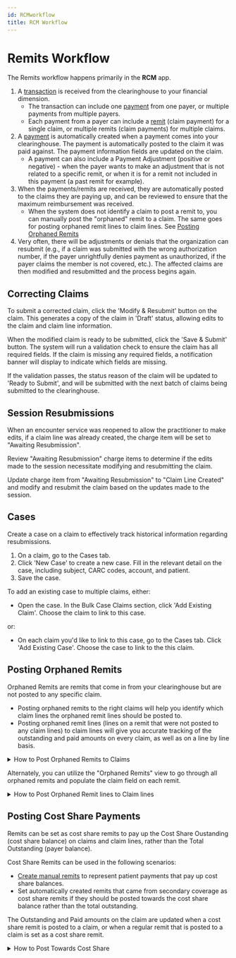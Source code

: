 ```yaml
--- 
id: RCMworkflow
title: RCM Workflow
---
```


# Remits Workflow

The Remits workflow happens primarily in the **RCM** app.

1. A [transaction](../RCM/Transactions.md) is received from the clearinghouse to your financial dimension. 
    - The transaction can include one [payment](../RCM/Payment.md) from one payer, or multiple payments from multiple payers.
    - Each payment from a payer can include a [remit](../RCM/Remits.md) (claim payment) for a single claim, or multiple remits (claim payments) for multiple claims. 
2. A [payment](../RCM/Payments.md) is automatically created when a payment comes into your clearinghouse. The payment is automatically posted to the claim it was paid against. The payment information fields are updated on the claim.
    - A payment can also include a Payment Adjustment (positive or negative) - when the payer wants to make an adjustment that is not related to a specific remit, or when it is for a remit not included in this payment (a past remit for example).
3. When the payments/remits are received, they are automatically posted to the claims they are paying up, and can be reviewed to ensure that the maximum reimbursement was received.
    - When the system does not identify a claim to post a remit to, you can manually post the "orphaned" remit to a claim. The same goes for posting orphaned remit lines to claim lines. See [Posting Orphaned Remits](../RCM/RCMworkflow.md/#posting-orphaned-remits)
4. Very often, there will be adjustments or denials that the organization can resubmit (e.g., if a claim was submitted with the wrong authorization number, if the payer unrightfully denies payment as unauthorized, if the payer claims the member is not covered, etc.). The affected claims are then modified and resubmitted and the process begins again.

## Correcting Claims
To submit a corrected claim, click the 'Modify & Resubmit' button on the claim. This generates a copy of the claim in 'Draft' status, allowing edits to the claim and claim line information.

When the modified claim is ready to be submitted, click the 'Save & Submit' button. The system will run a validation check to ensure the claim has all required fields. If the claim is missing any required fields, a notification banner will display to indicate which fields are missing.

If the validation passes, the status reason of the claim will be updated to 'Ready to Submit', and will be submitted with the next batch of claims being submitted to the clearinghouse.

## Session Resubmissions
When an encounter service was reopened to allow the practitioner to make edits, if a claim line was already created, the charge item will be set to "Awaiting Resubmission".

Review "Awaiting Resubmission" charge items to determine if the edits made to the session necessitate modifying and resubmitting the claim.

Update charge item from "Awaiting Resubmission" to "Claim Line Created" and modify and resubmit the claim based on the updates made to the session.

## Cases
Create a case on a claim to effectively track historical information regarding resubmissions.
1. On a claim, go to the Cases tab.
2. Click 'New Case' to create a new case. Fill in the relevant detail on the case, including subject, CARC codes, account, and patient.
3. Save the case.

To add an existing case to multiple claims, either:

- Open the case. In the Bulk Case Claims section, click 'Add Existing Claim'. Choose the claim to link to this case.

or:
- On each claim you'd like to link to this case, go to the Cases tab. Click 'Add Existing Case'. Choose the case to link to the this claim.

## Posting Orphaned Remits

Orphaned Remits are remits that come in from your clearinghouse but are not posted to any specific claim. 
- Posting orphaned remits to the right claims will help you identify which claim lines the orphaned remit lines should be posted to. 
- Posting orphaned remit lines (lines on a remit that were not posted to any claim lines) to claim lines will give you accurate tracking of the outstanding and paid amounts on every claim, as well as on a line by line basis.

<details>
<summary> How to Post Orphaned Remits to Claims</summary>

1. On a Claim, go to the Remits Summary tab.
2. Click 'Add Existing Claim Payment'. You will be brought to a lookup of all Remits.
3. With your cursor in the "Look for records" field, press enter. At the bottom of the results, click 'Advanced lookup'.

<img src ='/img/advanced lookup.png' width='800'/>

4. Switch from the "Claim Payment Lookup View" to the "Orphaned Remits" view. Identify the remit for the claim based on the patient/date of service, etc.

</details>

Alternately, you can utilize the "Orphaned Remits" view to go through all orphaned remits and populate the claim field on each remit.

<details>
<summary> How to Post Orphaned Remit lines to Claim lines</summary>

1. Use the "Remits with Orphaned Remit Lines" view to review remits where some of the remit lines have not been posted to claim lines.
2. Open a remit and go to the Remit Lines tab. Remit lines that haven't been posted to claim lines display in the "Orphaned Remit Lines" subgrid.
3. Below the orphaned remit lines subgrid, you can review the claim lines on the claim this remit was posted to.
4. Identify the claim line to post each orphaned remit to (based on the patient/date of service etc.). Copy the name of the claim line, and paste it into the claim line lookup field on the orphaned remit line.
5. Click "Recalculate" on the claim to view the updated total outstanding and paid amounts based on the remit lines that were posted to the claim lines on the claim.

<img src ='/img/orphanedremitlines.png' width='800'/>
</details>


## Posting Cost Share Payments

Remits can be set as cost share remits to pay up the Cost Share Oustanding (cost share balance) on claims and claim lines, rather than the Total Outstanding (payer balance).

Cost Share Remits can be used in the following scenarios:
- [Create manual remits](../RCM/Remits.md/#create-a-manual-remit) to represent patient payments that pay up cost share balances.
- Set automatically created remits that came from secondary coverage as cost share remits if they should be posted towards the cost share balance rather than the total outstanding. 

The Outstanding and Paid amounts on the claim are updated when a cost share remit is posted to a claim, or when a regular remit that is posted to a claim is set as a cost share remit.

<details>
<summary>How to Post Towards Cost Share</summary>

1. On the claim whose cost share balance should be updated, go to the Remits Summary tab. Click 'New Claim Payment' to create a new remit.

2. Set the "Cost Share" field on the Remit to yes. Save the record.

<img src ='/img/CostShareYes.png' width='800'/>

3. Once saved, remit lines for all claim lines on the claim will be populated according to the information on the corresponding claim lines (procedure code, dates of service, quantity, billed amount, etc.). The Paid Amount field will be blank on all Remits and Remit Lines.
4. Enter the Paid Amount on each Remit Line. Go back to claim and refresh or click 'Recalculate' to get the updated Cost Share Paid and Cost Share Oustanding.

</details>
